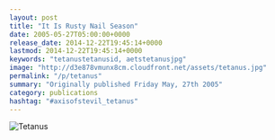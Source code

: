 ```yaml
---
layout: post
title: "It Is Rusty Nail Season"
date: 2005-05-27T05:00:00+0000
release_date: 2014-12-22T19:45:14+0000
lastmod: 2014-12-22T19:45:14+0000
keywords: "tetanustetanusid, aetstetanusjpg"
image: "http://d3e878vmunx8cm.cloudfront.net/assets/tetanus.jpg"
permalink: "/p/tetanus"
summary: "Originally published Friday May, 27th 2005"
category: publications
hashtag: "#axisofstevil_tetanus"
---
```


[id_1]: http://d3e878vmunx8cm.cloudfront.net/assets/tetanus.jpg "Tetanus"
![Tetanus][id_1]
